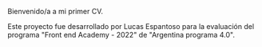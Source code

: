 Bienvenido/a a mi primer CV.  

Este proyecto fue desarrollado por Lucas Espantoso para la evaluación del programa "Front end Academy - 2022" de "Argentina programa 4.0".
